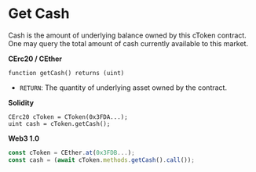 # Get Cash

Cash is the amount of underlying balance owned by this cToken contract. One may query the total amount of cash currently available to this market.

**CErc20 / CEther**

```solidity
function getCash() returns (uint)
```

* `RETURN`: The quantity of underlying asset owned by the contract.

**Solidity**

```solidity
CErc20 cToken = CToken(0x3FDA...);
uint cash = cToken.getCash();
```

**Web3 1.0**

```js
const cToken = CEther.at(0x3FDB...);
const cash = (await cToken.methods.getCash().call());
```
